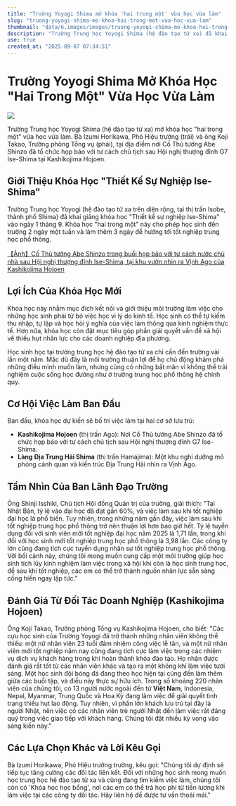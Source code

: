 ```yaml
---
title: "Trường Yoyogi Shima mở khóa 'hai trong một' vừa học vừa làm"
slug: "truong-yoyogi-shima-mo-khoa-hai-trong-mot-vua-hoc-vua-lam"
thumbnail: "data/6.images/images/truong-yoyogi-shima-mo-khoa-hai-trong-mot-vua-hoc-vua-lam.webp"
description: "Trường Trung học Yoyogi Shima (hệ đào tạo từ xa) đã khai giảng khóa học 'hai trong một' dành cho học sinh vừa học vừa làm thêm để kiếm thu nhập và tích lũy kinh nghiệm thực tế."
use: true
created_at: "2025-09-07 07:34:51"
---
```


# Trường Yoyogi Shima Mở Khóa Học "Hai Trong Một" Vừa Học Vừa Làm

![](/images/20250906-00000010-minkei-000-2-view.webp)

Trường Trung học Yoyogi Shima (hệ đào tạo từ xa) mở khóa học "hai trong một" vừa học vừa làm. Bà Izumi Horikawa, Phó Hiệu trưởng (trái) và ông Koji Takao, Trưởng phòng Tổng vụ (phải), tại địa điểm nơi Cố Thủ tướng Abe Shinzo đã tổ chức họp báo với tư cách chủ tịch sau Hội nghị thượng đỉnh G7 Ise-Shima tại Kashikojima Hojoen.

## Giới Thiệu Khóa Học "Thiết Kế Sự Nghiệp Ise-Shima"

Trường Trung học Yoyogi (hệ đào tạo từ xa trên diện rộng, tại thị trấn Isobe, thành phố Shima) đã khai giảng khóa học "Thiết kế sự nghiệp Ise-Shima" vào ngày 1 tháng 9. Khóa học "hai trong một" này cho phép học sinh đến trường 2 ngày một tuần và làm thêm 3 ngày để hướng tới tốt nghiệp trung học phổ thông.

[【Ảnh】Cố Thủ tướng Abe Shinzo trong buổi họp báo với tư cách nước chủ nhà sau Hội nghị thượng đỉnh Ise-Shima, tại khu vườn nhìn ra Vịnh Ago của Kashikojima Hojoen](https://iseshima.keizai.biz/photoflash/7031/)

## Lợi Ích Của Khóa Học Mới

Khóa học này nhằm mục đích kết nối và giới thiệu môi trường làm việc cho những học sinh phải từ bỏ việc học vì lý do kinh tế. Học sinh có thể tự kiếm thu nhập, tự lập và học hỏi ý nghĩa của việc làm thông qua kinh nghiệm thực tế. Hơn nữa, khóa học còn đặt mục tiêu góp phần giải quyết vấn đề xã hội về thiếu hụt nhân lực cho các doanh nghiệp địa phương.

Học sinh học tại trường trung học hệ đào tạo từ xa chỉ cần đến trường vài lần một năm. Mặc dù đây là môi trường thuận lợi để họ chủ động khám phá những điều mình muốn làm, nhưng cũng có những bất mãn vì không thể trải nghiệm cuộc sống học đường như ở trường trung học phổ thông hệ chính quy.

## Cơ Hội Việc Làm Ban Đầu

Ban đầu, khóa học dự kiến sẽ bố trí việc làm tại hai cơ sở lưu trú:

*   **Kashikojima Hojoen** (thị trấn Ago): Nơi Cố Thủ tướng Abe Shinzo đã tổ chức họp báo với tư cách chủ tịch sau Hội nghị thượng đỉnh G7 Ise-Shima.
*   **Làng Địa Trung Hải Shima** (thị trấn Hamajima): Một khu nghỉ dưỡng mô phỏng cảnh quan và kiến trúc Địa Trung Hải nhìn ra Vịnh Ago.

## Tầm Nhìn Của Ban Lãnh Đạo Trường

Ông Shinji Isshiki, Chủ tịch Hội đồng Quản trị của trường, giải thích: "Tại Nhật Bản, tỷ lệ vào đại học đã đạt gần 60%, và việc làm sau khi tốt nghiệp đại học là phổ biến. Tuy nhiên, trong những năm gần đây, việc làm sau khi tốt nghiệp trung học phổ thông trở nên thuận lợi hơn bao giờ hết. Tỷ lệ tuyển dụng đối với sinh viên mới tốt nghiệp đại học năm 2025 là 1,71 lần, trong khi đối với học sinh mới tốt nghiệp trung học phổ thông là 3,98 lần. Các công ty lớn cũng đang tích cực tuyển dụng nhân sự tốt nghiệp trung học phổ thông. Với bối cảnh này, chúng tôi mong muốn cung cấp một môi trường giúp học sinh tích lũy kinh nghiệm làm việc trong xã hội khi còn là học sinh trung học, để sau khi tốt nghiệp, các em có thể trở thành nguồn nhân lực sẵn sàng cống hiến ngay lập tức."

## Đánh Giá Từ Đối Tác Doanh Nghiệp (Kashikojima Hojoen)

Ông Koji Takao, Trưởng phòng Tổng vụ Kashikojima Hojoen, cho biết: "Các cựu học sinh của Trường Yoyogi đã trở thành những nhân viên không thể thiếu: một nữ nhân viên 23 tuổi đảm nhiệm công việc lễ tân, và một nữ nhân viên mới tốt nghiệp năm nay cũng đang tích cực làm việc trong các nhiệm vụ dịch vụ khách hàng trong khi hoàn thành khóa đào tạo. Họ nhận được đánh giá rất tốt từ các nhân viên khác và tạo ra một không khí làm việc tươi sáng. Một học sinh đội bóng đá đang theo học hiện tại cũng đến làm thêm giữa các buổi tập, và điều này thực sự hữu ích. Trong số khoảng 220 nhân viên của chúng tôi, có 13 người nước ngoài đến từ **Việt Nam**, Indonesia, Nepal, Myanmar, Trung Quốc và Hoa Kỳ đang làm việc để giải quyết tình trạng thiếu hụt lao động. Tuy nhiên, vì phần lớn khách lưu trú tại đây là người Nhật, nên việc có các nhân viên trẻ người Nhật đến làm việc rất đáng quý trong việc giao tiếp với khách hàng. Chúng tôi đặt nhiều kỳ vọng vào sáng kiến này."

## Các Lựa Chọn Khác và Lời Kêu Gọi

Bà Izumi Horikawa, Phó Hiệu trưởng trường, kêu gọi: "Chúng tôi dự định sẽ tiếp tục tăng cường các đối tác liên kết. Đối với những học sinh mong muốn học trung học hệ đào tạo từ xa và cũng đang tìm kiếm việc làm, chúng tôi còn có 'Khóa học học bổng', nơi các em có thể trả học phí từ tiền lương khi làm việc tại các công ty đối tác. Hãy liên hệ để được tư vấn thoải mái."